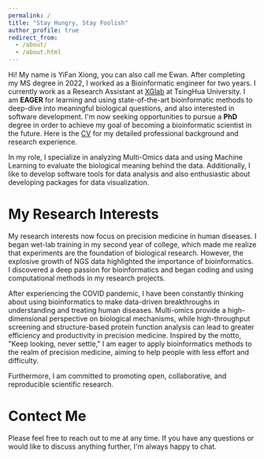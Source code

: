 ```yaml
---
permalink: /
title: "Stay Hungry, Stay Foolish"
author_profile: true
redirect_from: 
  - /about/
  - /about.html
---
```


Hi! My name is YiFan Xiong, you can also call me Ewan. After completing my MS degree in 2022, I worked as a Bioinformatic engineer for two years. I currently work as a Research Assistant at [XGlab](http://eca.xglab.tech/member/index.html) at TsingHua University. I am **EAGER** for learning and using state-of-the-art bioinformatic methods to deep-dive into meaningful biological questions, and also interested in software development. I'm now seeking opportunities to pursue a **PhD** degree in order to achieve my goal of becoming a bioinformatic scientist in the future. Here is the [CV](https://ewanxiong.github.io/files/YifanXiong_CV.pdf) for my detailed professional background and research experience.

In my role, I specialize in analyzing Multi-Omics data and using Machine Learning to evaluate the biological meaning behind the data. Additionally, I like to develop software tools for data analysis and also enthusiastic about developing packages for data visualization. 

My Research Interests
======
My research interests now focus on precision medicine in human diseases. I began wet-lab training in my second year of college, which made me realize that experiments are the foundation of biological research. However, the explosive growth of NGS data highlighted the importance of bioinformatics. I discovered a deep passion for bioinformatics and began coding and using computational methods in my research projects.

After experiencing the COVID pandemic, I have been constantly thinking about using bioinformatics to make data-driven breakthroughs in understanding and treating human diseases. Multi-omics provide a high-dimensional perspective on biological mechanisms, while high-throughput screening and structure-based protein function analysis can lead to greater efficiency and productivity in precision medicine. Inspired by the motto, "Keep looking, never settle," I am eager to apply bioinformatics methods to the realm of precision medicine, aiming to help people with less effort and difficulty.

Furthermore, I am committed to promoting open, collaborative, and reproducible scientific research.

Contect Me
======
Please feel free to reach out to me at any time. If you have any questions or would like to discuss anything further, I'm always happy to chat.


